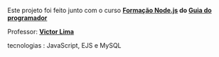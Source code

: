 Este projeto foi feito junto com o curso **[Formação Node.js](https://www.udemy.com/course/formacao-nodejs/) do [Guia do programador](https://www.udemy.com/user/guia-do-programador/)**

Professor: **[Victor Lima](https://www.udemy.com/user/victor-lima-67/)**

tecnologias : JavaScript, EJS e MySQL

